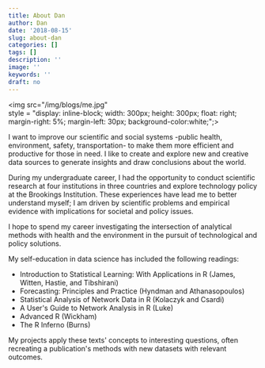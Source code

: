 ```yaml
---
title: About Dan
author: Dan
date: '2018-08-15'
slug: about-dan
categories: []
tags: []
description: ''
image: ''
keywords: ''
draft: no
---
```



<img src="/img/blogs/me.jpg"  
      style = "display: inline-block; width: 300px; height: 300px;
      float: right; margin-right: 5%; margin-left: 30px;
     background-color:white;";>


I want to improve our scientific and social systems -public health, environment, safety, transportation- to make them more efficient and productive for those in need. I like to create and explore new and creative data sources to generate insights and draw conclusions about the world. 

During my undergraduate career, I had the opportunity to conduct scientific research at four institutions in three countries and explore technology policy at the Brookings Institution. These experiences have lead me to better understand myself; I am driven by scientific problems and empirical evidence with implications for societal and policy issues.

I hope to spend my career investigating the intersection of analytical methods with health and the environment in the pursuit of technological and policy solutions.

My self-education in data science has included the following readings: 

* Introduction to Statistical Learning: With Applications in R (James, Witten, Hastie, and Tibshirani)
* Forecasting: Principles and Practice (Hyndman and Athanasopoulos)
* Statistical Analysis of Network Data in R (Kolaczyk and Csardi)
* A User's Guide to Network Analysis in R (Luke)
* Advanced R (Wickham)
* The R Inferno (Burns)

My projects apply these texts' concepts to interesting questions, often recreating a publication's methods with new datasets with relevant outcomes.
